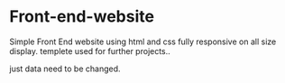 # Front-end-website
Simple Front End website using html and css fully responsive on all size display.
templete used for further projects..

just data need to be changed.
